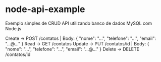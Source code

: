 # node-api-example

Exemplo simples de CRUD API utilizando banco de dados MySQL com Node.js

Create -> POST /contatos | Body: { "nome": "...", "telefone": "...", "email": "...@..." }
Read -> GET /contatos
Update -> PUT /contatos/id | Body: { "nome": "...", "telefone": "...", "email": "...@..." }
Delete -> DELETE /contatos/id